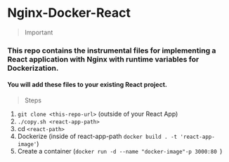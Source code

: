 # Nginx-Docker-React

> Important

### This repo contains the instrumental files for implementing a React application with Nginx with runtime variables for Dockerization. 
#### You will add these files to your existing React project.

> Steps

1. `git clone <this-repo-url>` (outside of your React App)
2. `./copy.sh <react-app-path>`
3. cd `<react-path>`
4. Dockerize (inside of react-app-path `docker build . -t 'react-app-image'`)
5. Create a container (`docker run -d --name "docker-image"-p 3000:80 `)

